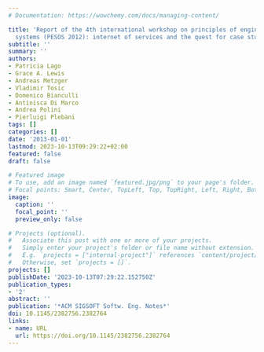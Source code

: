 ```yaml
---
# Documentation: https://wowchemy.com/docs/managing-content/

title: 'Report of the 4th international workshop on principles of engineering service-oriented
  systems (PESOS 2012): internet of services and the quest for case studies'
subtitle: ''
summary: ''
authors:
- Patricia Lago
- Grace A. Lewis
- Andreas Metzger
- Vladimir Tosic
- Domenico Bianculli
- Antinisca Di Marco
- Andrea Polini
- Pierluigi Plebani
tags: []
categories: []
date: '2013-01-01'
lastmod: 2023-10-13T09:29:22+02:00
featured: false
draft: false

# Featured image
# To use, add an image named `featured.jpg/png` to your page's folder.
# Focal points: Smart, Center, TopLeft, Top, TopRight, Left, Right, BottomLeft, Bottom, BottomRight.
image:
  caption: ''
  focal_point: ''
  preview_only: false

# Projects (optional).
#   Associate this post with one or more of your projects.
#   Simply enter your project's folder or file name without extension.
#   E.g. `projects = ["internal-project"]` references `content/project/deep-learning/index.md`.
#   Otherwise, set `projects = []`.
projects: []
publishDate: '2023-10-13T07:29:22.152750Z'
publication_types:
- '2'
abstract: ''
publication: '*ACM SIGSOFT Softw. Eng. Notes*'
doi: 10.1145/2382756.2382764
links:
- name: URL
  url: https://doi.org/10.1145/2382756.2382764
---
```

